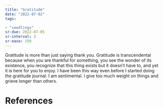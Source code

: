 ```yaml
---
title: "Gratitude"
date: "2022-07-02"
tags:

- "seedlings"
sr-due: 2022-07-05
sr-interval: 3
sr-ease: 250
---
```


Gratitude is more than just saying thank you. Gratitude is transcendental because when you are thankful for something, you see the wonder of its existence, you recognize that this thing exists but it doesn’t have to, and yet it is here for you to enjoy. I have been this way even before I started doing the gratitude journal. I am sentimental. I give too much weight on things and grieve longer than others.

# References
